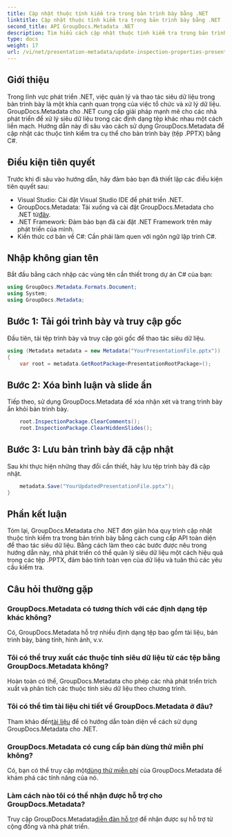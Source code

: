 ```yaml
---
title: Cập nhật thuộc tính kiểm tra trong bản trình bày bằng .NET
linktitle: Cập nhật thuộc tính kiểm tra trong bản trình bày bằng .NET
second_title: API GroupDocs.Metadata .NET
description: Tìm hiểu cách cập nhật thuộc tính kiểm tra trong bản trình bày bằng .NET với GroupDocs.Metadata. Thao tác siêu dữ liệu dễ dàng, hiệu quả cho các tệp .PPTX.
type: docs
weight: 17
url: /vi/net/presentation-metadata/update-inspection-properties-presentations/
---
```

## Giới thiệu
Trong lĩnh vực phát triển .NET, việc quản lý và thao tác siêu dữ liệu trong bản trình bày là một khía cạnh quan trọng của việc tổ chức và xử lý dữ liệu. GroupDocs.Metadata cho .NET cung cấp giải pháp mạnh mẽ cho các nhà phát triển để xử lý siêu dữ liệu trong các định dạng tệp khác nhau một cách liền mạch. Hướng dẫn này đi sâu vào cách sử dụng GroupDocs.Metadata để cập nhật các thuộc tính kiểm tra cụ thể cho bản trình bày (tệp .PPTX) bằng C#.
## Điều kiện tiên quyết
Trước khi đi sâu vào hướng dẫn, hãy đảm bảo bạn đã thiết lập các điều kiện tiên quyết sau:
- Visual Studio: Cài đặt Visual Studio IDE để phát triển .NET.
-  GroupDocs.Metadata: Tải xuống và cài đặt GroupDocs.Metadata cho .NET từ[đây](https://releases.groupdocs.com/metadata/net/).
- .NET Framework: Đảm bảo bạn đã cài đặt .NET Framework trên máy phát triển của mình.
- Kiến thức cơ bản về C#: Cần phải làm quen với ngôn ngữ lập trình C#.

## Nhập không gian tên
Bắt đầu bằng cách nhập các vùng tên cần thiết trong dự án C# của bạn:
```csharp
using GroupDocs.Metadata.Formats.Document;
using System;
using GroupDocs.Metadata;
```
## Bước 1: Tải gói trình bày và truy cập gốc
Đầu tiên, tải tệp trình bày và truy cập gói gốc để thao tác siêu dữ liệu.

```csharp
using (Metadata metadata = new Metadata("YourPresentationFile.pptx"))
{
    var root = metadata.GetRootPackage<PresentationRootPackage>();
```
## Bước 2: Xóa bình luận và slide ẩn
Tiếp theo, sử dụng GroupDocs.Metadata để xóa nhận xét và trang trình bày ẩn khỏi bản trình bày.

```csharp
    root.InspectionPackage.ClearComments();
    root.InspectionPackage.ClearHiddenSlides();
```
## Bước 3: Lưu bản trình bày đã cập nhật
Sau khi thực hiện những thay đổi cần thiết, hãy lưu tệp trình bày đã cập nhật.

```csharp
    metadata.Save("YourUpdatedPresentationFile.pptx");
}
```

## Phần kết luận
Tóm lại, GroupDocs.Metadata cho .NET đơn giản hóa quy trình cập nhật thuộc tính kiểm tra trong bản trình bày bằng cách cung cấp API toàn diện để thao tác siêu dữ liệu. Bằng cách làm theo các bước được nêu trong hướng dẫn này, nhà phát triển có thể quản lý siêu dữ liệu một cách hiệu quả trong các tệp .PPTX, đảm bảo tính toàn vẹn của dữ liệu và tuân thủ các yêu cầu kiểm tra.

## Câu hỏi thường gặp
### GroupDocs.Metadata có tương thích với các định dạng tệp khác không?
Có, GroupDocs.Metadata hỗ trợ nhiều định dạng tệp bao gồm tài liệu, bản trình bày, bảng tính, hình ảnh, v.v.
### Tôi có thể truy xuất các thuộc tính siêu dữ liệu từ các tệp bằng GroupDocs.Metadata không?
Hoàn toàn có thể, GroupDocs.Metadata cho phép các nhà phát triển trích xuất và phân tích các thuộc tính siêu dữ liệu theo chương trình.
### Tôi có thể tìm tài liệu chi tiết về GroupDocs.Metadata ở đâu?
 Tham khảo đến[tài liệu](https://reference.groupdocs.com/metadata/net/) để có hướng dẫn toàn diện về cách sử dụng GroupDocs.Metadata cho .NET.
### GroupDocs.Metadata có cung cấp bản dùng thử miễn phí không?
 Có, bạn có thể truy cập một[dùng thử miễn phí](https://releases.groupdocs.com/) của GroupDocs.Metadata để khám phá các tính năng của nó.
### Làm cách nào tôi có thể nhận được hỗ trợ cho GroupDocs.Metadata?
 Truy cập GroupDocs.Metadata[diễn đàn hỗ trợ](https://forum.groupdocs.com/c/metadata/14) để nhận được sự hỗ trợ từ cộng đồng và nhà phát triển.